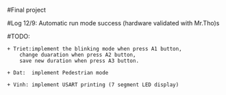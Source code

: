 #Final project

#Log 12/9: Automatic run mode success (hardware validated with Mr.Tho)s

#TODO: 
	
	+ Triet:implement the blinking mode when press A1 button,
		change duaration when press A2 button,
		save new duration when press A3 button.
	
	+ Dat: 	implement Pedestrian mode
	
	+ Vinh: implement USART printing (7 segment LED display)

